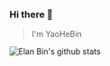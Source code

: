 ### Hi there 👋

> I'm YaoHeBin

![Elan Bin's github stats](https://github-readme-stats.vercel.app/api?username=yhb-flydream)

<!--
**yhb-flydream/yhb-flydream** is a ✨ _special_ ✨ repository because its `README.md` (this file) appears on your GitHub profile.

Here are some ideas to get you started:

- 🔭 I’m currently working on ...
- 🌱 I’m currently learning ...
- 👯 I’m looking to collaborate on ...
- 🤔 I’m looking for help with ...
- 💬 Ask me about ...
- 📫 How to reach me: ...
- 😄 Pronouns: ...
- ⚡ Fun fact: ...
-->
